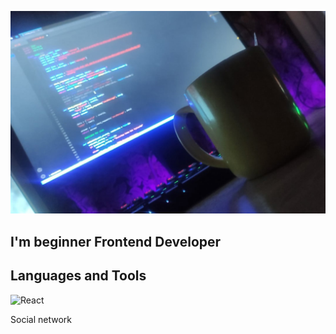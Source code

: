 ![Header](https://github.com/Grishin875/Grishin875/blob/main/assets/assets.jpg)


## I'm  beginner Frontend Developer

## Languages and Tools 
![React](https://img.shields.io/badge/React-blue?style=flat&logo=react)

Social network

